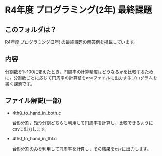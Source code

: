 # R4年度 プログラミング(2年) 最終課題
## このフォルダは？
R4年度 プログラミング(2年) の最終課題の解答例を掲載しています。

## 内容

分割数を1~100に変えたとき，円周率の計算精度はどうなるかを比較するために，分割数ごとに応じて円周率の計算値をcsvファイルに出力するプログラムを書く課題です。

## ファイル解説(一部)

- 4thQ_to_hand_in_both.c

    台形分割，矩形分割どちらも利用して円周率を計算し，比較できるようにcsvに出力します。

- 4thQ_to_hand_in_tbl.c

    台形分割のみを利用して円周率を計算し，その結果をcsvに出力します。